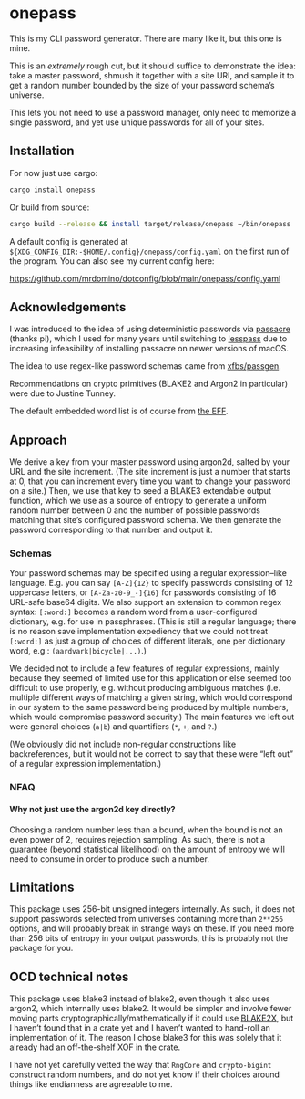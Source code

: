 # onepass

This is my CLI password generator. There are many like it, but this one is mine.

This is an _extremely_ rough cut, but it should suffice to demonstrate the idea:
take a master password, shmush it together with a site URI, and sample it to get
a random number bounded by the size of your password schema’s universe.

This lets you not need to use a password manager, only need to memorize a single
password, and yet use unique passwords for all of your sites.

## Installation

For now just use cargo:

```sh
cargo install onepass
```

Or build from source:

```sh
cargo build --release && install target/release/onepass ~/bin/onepass
```

A default config is generated at `${XDG_CONFIG_DIR:-$HOME/.config}/onepass/config.yaml`
on the first run of the program. You can also see my current config here:

<https://github.com/mrdomino/dotconfig/blob/main/onepass/config.yaml>

## Acknowledgements

I was introduced to the idea of using deterministic passwords via [passacre][0]
(thanks pi), which I used for many years until switching to [lesspass][1] due
to increasing infeasibility of installing passacre on newer versions of macOS.

The idea to use regex-like password schemas came from [xfbs/passgen][2].

Recommendations on crypto primitives (BLAKE2 and Argon2 in particular) were due
to Justine Tunney.

The default embedded word list is of course from [the EFF][3].

## Approach

We derive a key from your master password using argon2d, salted by your URL and
the site increment. (The site increment is just a number that starts at 0, that
you can increment every time you want to change your password on a site.) Then,
we use that key to seed a BLAKE3 extendable output function, which we use as a
source of entropy to generate a uniform random number between 0 and the number
of possible passwords matching that site’s configured password schema. We then
generate the password corresponding to that number and output it.

### Schemas

Your password schemas may be specified using a regular expression–like language.
E.g. you can say `[A-Z]{12}` to specify passwords consisting of 12 uppercase
letters, or `[A-Za-z0-9_-]{16}` for passwords consisting of 16 URL-safe base64
digits. We also support an extension to common regex syntax: `[:word:]` becomes
a random word from a user-configured dictionary, e.g. for use in passphrases.
(This is still a regular language; there is no reason save implementation
expediency that we could not treat `[:word:]` as just a group of choices of
different literals, one per dictionary word, e.g.: `(aardvark|bicycle|...)`.)

We decided not to include a few features of regular expressions, mainly because
they seemed of limited use for this application or else seemed too difficult to
use properly, e.g. without producing ambiguous matches (i.e. multiple different
ways of matching a given string, which would correspond in our system to the
same password being produced by multiple numbers, which would compromise
password security.) The main features we left out were general choices (`a|b`)
and quantifiers (`*`, `+`, and `?`.)

(We obviously did not include non-regular constructions like backreferences,
but it would not be correct to say that these were “left out” of a regular
expression implementation.)

### NFAQ

#### Why not just use the argon2d key directly?

Choosing a random number less than a bound, when the bound is not an even power
of 2, requires rejection sampling. As such, there is not a guarantee (beyond
statistical likelihood) on the amount of entropy we will need to consume in
order to produce such a number.

## Limitations

This package uses 256-bit unsigned integers internally. As such, it does not
support passwords selected from universes containing more than `2**256` options,
and will probably break in strange ways on these. If you need more than 256
bits of entropy in your output passwords, this is probably not the package for
you.

## OCD technical notes

This package uses blake3 instead of blake2, even though it also uses argon2,
which internally uses blake2. It would be simpler and involve fewer moving parts
cryptographically/mathematically if it could use [BLAKE2X][4], but I haven’t
found that in a crate yet and I haven’t wanted to hand-roll an implementation
of it. The reason I chose blake3 for this was solely that it already had an
off-the-shelf XOF in the crate.

I have not yet carefully vetted the way that `RngCore` and `crypto-bigint`
construct random numbers, and do not yet know if their choices around things
like endianness are agreeable to me.

[0]: https://github.com/habnabit/passacre
[1]: https://lesspass.com
[2]: https://github.com/xfbs/passgen
[3]: https://www.eff.org/dice
[4]: https://www.blake2.net/blake2x.pdf
